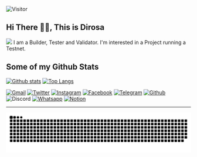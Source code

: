 ![Visitor](https://visitor-badge.laobi.icu/badge?page_id=dirosahm-hash.repoName)
## Hi There 👋🏼, This is Dirosa
![](https://camo.githubusercontent.com/992babdffd8c74a1502de375fbdf7e4d54773242/68747470733a2f2f6d656469612e67697068792e636f6d2f6d656469612f53576f536b4e36447854737a71494b4571762f67697068792e676966)
I am a Builder, Tester and Validator.
I'm interested in a Project running a Testnet.</p>
## Some of my Github Stats

[![Github stats](https://github-readme-stats.vercel.app/api?username=dirosahm&show_icons=true&include_all_commits=true)](https://github.com/dirosahm/github-readme-stats)
[![Top Langs](https://github-readme-stats.vercel.app/api/top-langs/?username=dirosahm&layout=compact)](https://github.com/dirosahm/github-readme-stats)


[![Gmail](https://img.shields.io/badge/Mail-D14836?style=for-the-badge&logo=gmail&logoColor=white)](mailto:ahmdirosa@gmail.com)
[![Twitter](https://img.shields.io/badge/Twitter-1DA1F2?style=for-the-badge&logo=twitter&logoColor=white)](https://twitter.com/dirosahm)
[![Instagram](https://img.shields.io/badge/Instagram-E4405F?style=for-the-badge&logo=instagram&logoColor=white)](https://instagram.com/mbethikjr)
[![Facebook](https://img.shields.io/badge/Facebook-1877F2?style=for-the-badge&logo=facebook&logoColor=white)](https://facebook.com/mbethik.jr)
[![Telegram](https://img.shields.io/badge/Telegram-2CA5E0?style=for-the-badge&logo=telegram&logoColor=white)](https://t.me/mbethikjr)
[![Github](https://img.shields.io/badge/GitHub-100000?style=for-the-badge&logo=github&logoColor=white)](https://github.com/dirosahm)
![Discord](https://img.shields.io/badge/Discord-5865F2?style=for-the-badge&logo=discord&logoColor=white)
[![Whatsapp](https://img.shields.io/badge/WhatsApp-25D366?style=for-the-badge&logo=whatsapp&logoColor=white)](https://whatsapp.me/082233165664)
[![Notion](https://img.shields.io/badge/Notion-000000?style=for-the-badge&logo=notion&logoColor=white)](https://notion.so/mbethikjr)


---
<img src="https://raw.githubusercontent.com/DHANOLA/DHANOLA/output/github-contribution-grid-snake.svg">
</p>
